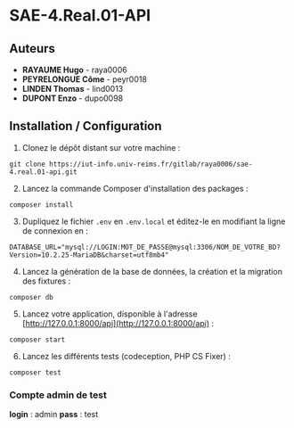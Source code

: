 # SAE-4.Real.01-API

## Auteurs 

* **RAYAUME Hugo** - raya0006
* **PEYRELONGUE Côme** - peyr0018
* **LINDEN Thomas** - lind0013
* **DUPONT Enzo** - dupo0098

## Installation / Configuration

1. Clonez le dépôt distant sur votre machine : 
```
git clone https://iut-info.univ-reims.fr/gitlab/raya0006/sae-4.real.01-api.git
```

2. Lancez la commande Composer d'installation des packages :
```
composer install
```

3. Dupliquez le fichier `.env` en `.env.local` et éditez-le en modifiant la ligne de connexion en :
```
DATABASE_URL="mysql://LOGIN:MOT_DE_PASSE@mysql:3306/NOM_DE_VOTRE_BD?Version=10.2.25-MariaDB&charset=utf8mb4"
```

4. Lancez la génération de la base de données, la création et la migration des fixtures :
```
composer db
```

5. Lancez votre application, disponible à l'adresse [http://127.0.0.1:8000/api](http://127.0.0.1:8000/api) :
```
composer start
```

6. Lancez les différents tests (codeception, PHP CS Fixer) :
```
composer test
```
### Compte admin de test

**login** : admin **pass** : test